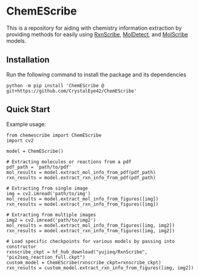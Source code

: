 # ChemEScribe

This is a repository for aiding with chemistry information extraction by providing methods for easily using [RxnScribe](https://github.com/thomas0809/rxnscribe), [MolDetect](https://github.com/Ozymandias314/MolDetect), and [MolScribe](https://github.com/thomas0809/MolScribe) models. 

## Installation

Run the following command to install the package and its dependencies
```
python -m pip install 'ChemEScribe @ git+https://github.com/CrystalEye42/ChemEScribe'
```

## Quick Start
Example usage:
```
from chemescribe import ChemEScribe
import cv2

model = ChemEScribe()

# Extracting molecules or reactions from a pdf
pdf_path = 'path/to/pdf'
mol_results = model.extract_mol_info_from_pdf(pdf_path)
rxn_results = model.extract_rxn_info_from_pdf(pdf_path)

# Extracting from single image
img = cv2.imread('path/to/img')
mol_results = model.extract_mol_info_from_figures([img]) 
rxn_results = model.extract_rxn_info_from_figures([img])

# Extracting from multiple images
img2 = cv2.imread('path/to/img2')
mol_results = model.extract_mol_info_from_figures([img, img2]) 
rxn_results = model.extract_rxn_info_from_figures([img, img2])

# Load specific checkpoints for various models by passing into constructor
rxnscribe_ckpt = hf_hub_download("yujieq/RxnScribe", "pix2seq_reaction_full.ckpt")
custom_model = ChemEScribe(rxnscribe_ckpt=rxnscribe_ckpt)
rxn_results = custom_model.extract_rxn_info_from_figures([img, img2])
```
